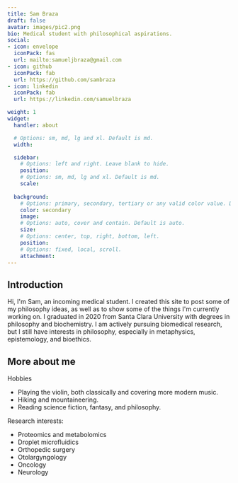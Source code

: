 ```yaml
---
title: Sam Braza
draft: false
avatar: images/pic2.png
bio: Medical student with philosophical aspirations.
social:
- icon: envelope
  iconPack: fas
  url: mailto:samueljbraza@gmail.com
- icon: github
  iconPack: fab
  url: https://github.com/sambraza
- icon: linkedin
  iconPack: fab
  url: https://linkedin.com/samuelbraza

weight: 1
widget:
  handler: about

  # Options: sm, md, lg and xl. Default is md.
  width:

  sidebar:
    # Options: left and right. Leave blank to hide.
    position:
    # Options: sm, md, lg and xl. Default is md.
    scale:
  
  background:
    # Options: primary, secondary, tertiary or any valid color value. Default is primary.
    color: secondary
    image:
    # Options: auto, cover and contain. Default is auto.
    size:
    # Options: center, top, right, bottom, left.
    position:
    # Options: fixed, local, scroll.
    attachment: 
---
```


## Introduction

Hi, I'm Sam, an incoming medical student. I created this site to post some of my philosophy ideas, as well as to show some of the things I'm currently working on. I graduated in 2020 from Santa Clara University with degrees in philosophy and biochemistry. I am actively pursuing biomedical research, but I still have interests in philosophy, especially in metaphysics, epistemology, and bioethics. 


## More about me  

Hobbies
- Playing the violin, both classically and covering more modern music.
- Hiking and mountaineering.
- Reading science fiction, fantasy, and philosophy.

Research interests:
- Proteomics and metabolomics
- Droplet microfluidics
- Orthopedic surgery
- Otolargyngology
- Oncology
- Neurology
